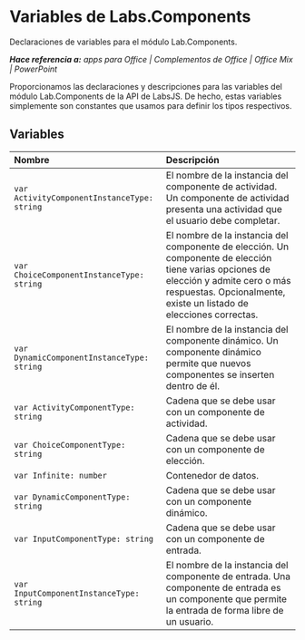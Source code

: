 
# <a name="labs.components-variables"></a>Variables de Labs.Components
Declaraciones de variables para el módulo Lab.Components.

 _**Hace referencia a:** apps para Office | Complementos de Office | Office Mix | PowerPoint_

Proporcionamos las declaraciones y descripciones para las variables del módulo Lab.Components de la API de LabsJS. De hecho, estas variables simplemente son constantes que usamos para definir los tipos respectivos.

## <a name="variables"></a>Variables


|**Nombre**|**Descripción**|
|:-----|:-----|
| `var ActivityComponentInstanceType: string`|El nombre de la instancia del componente de actividad. Un componente de actividad presenta una actividad que el usuario debe completar.|
| `var ChoiceComponentInstanceType: string`|El nombre de la instancia del componente de elección. Un componente de elección tiene varias opciones de elección y admite cero o más respuestas. Opcionalmente, existe un listado de elecciones correctas.|
| `var DynamicComponentInstanceType: string`|El nombre de la instancia del componente dinámico. Un componente dinámico permite que nuevos componentes se inserten dentro de él.|
| `var ActivityComponentType: string`|Cadena que se debe usar con un componente de actividad.|
| `var ChoiceComponentType: string`|Cadena que se debe usar con un componente de elección.|
| `var Infinite: number`|Contenedor de datos.|
| `var DynamicComponentType: string`|Cadena que se debe usar con un componente dinámico.|
| `var InputComponentType: string`|Cadena que se debe usar con un componente de entrada.|
| `var InputComponentInstanceType: string`|El nombre de la instancia del componente de entrada. Una componente de entrada es un componente que permite la entrada de forma libre de un usuario.|
